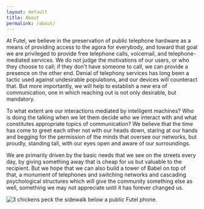 ```yaml
---
layout: default
title: About
permalink: /about/
---
```


At Futel, we believe in the preservation of public telephone hardware as a means of providing access to the agora for everybody, and toward that goal we are privileged to provide free telephone calls, voicemail, and telephone-mediated services. We do not judge the motivations of our users, or who they choose to call; if they don't have someone to call, we can provide a presence on the other end. Denial of telephony services has long been a tactic used against undesirable populations, and our devices will counteract that. But more importantly, we will help to establish a new era of communication, one in which reaching out is not only desirable, but mandatory.

To what extent are our interactions mediated by intelligent machines? Who is doing the talking when we let them decide who we interact with and what constitutes appropriate topics of communication? We believe that the time has come to greet each other not with our heads down, staring at our hands and begging for the permission of the minds that oversee our networks, but proudly, standing tall, with our eyes open and aware of our surroundings.

We are primarily driven by the basic needs that we see on the streets every day, by giving something away that is cheap for us but valuable to the recipient. But we hope that we can also build a tower of Babel on top of that, a monument of telephones and switching networks and cascading psychological structures which will give the community something else as well, something we may not appreciate until it has forever changed us.

![3 chickens peck the sidewalk below a public Futel phone.](/images/chickens.jpg)
